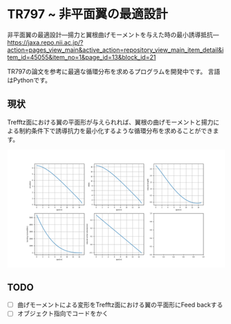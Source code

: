# TR797 ~ 非平面翼の最適設計

非平面翼の最適設計―揚力と翼根曲げモーメントを与えた時の最小誘導抵抗―
https://jaxa.repo.nii.ac.jp/?action=pages_view_main&active_action=repository_view_main_item_detail&item_id=45055&item_no=1&page_id=13&block_id=21

TR797の論文を参考に最適な循環分布を求めるプログラムを開発中です。
言語はPythonです。

## 現状

Trefftz面における翼の平面形が与えられれば、翼根の曲げモーメントと揚力による制約条件下で誘導抗力を最小化するような循環分布を求めることができます。

![](./graph.png)

## TODO

* [ ] 曲げモーメントによる変形をTrefftz面における翼の平面形にFeed backする
* [ ] オブジェクト指向でコードをかく